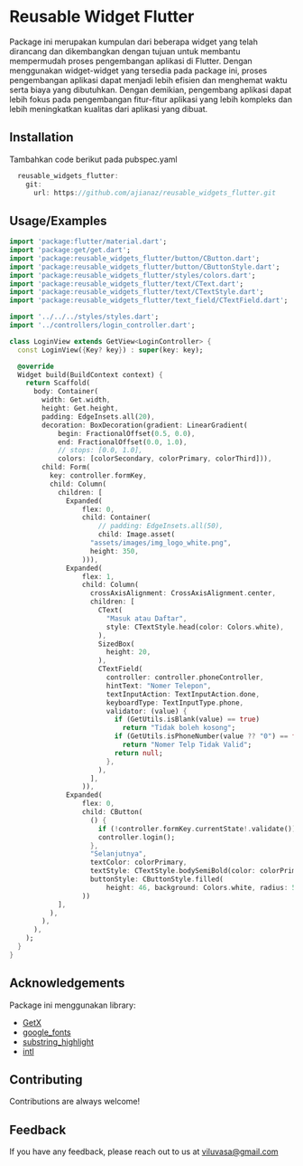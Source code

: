 # Reusable Widget Flutter

Package ini merupakan kumpulan dari beberapa widget yang telah dirancang dan dikembangkan dengan tujuan untuk membantu mempermudah proses pengembangan aplikasi di Flutter. Dengan menggunakan widget-widget yang tersedia pada package ini, proses pengembangan aplikasi dapat menjadi lebih efisien dan menghemat waktu serta biaya yang dibutuhkan. Dengan demikian, pengembang aplikasi dapat lebih fokus pada pengembangan fitur-fitur aplikasi yang lebih kompleks dan lebih meningkatkan kualitas dari aplikasi yang dibuat.

## Installation

Tambahkan code berikut pada pubspec.yaml

```dart
  reusable_widgets_flutter:
    git:
      url: https://github.com/ajianaz/reusable_widgets_flutter.git
```

## Usage/Examples

```dart
import 'package:flutter/material.dart';
import 'package:get/get.dart';
import 'package:reusable_widgets_flutter/button/CButton.dart';
import 'package:reusable_widgets_flutter/button/CButtonStyle.dart';
import 'package:reusable_widgets_flutter/styles/colors.dart';
import 'package:reusable_widgets_flutter/text/CText.dart';
import 'package:reusable_widgets_flutter/text/CTextStyle.dart';
import 'package:reusable_widgets_flutter/text_field/CTextField.dart';

import '../../../styles/styles.dart';
import '../controllers/login_controller.dart';

class LoginView extends GetView<LoginController> {
  const LoginView({Key? key}) : super(key: key);

  @override
  Widget build(BuildContext context) {
    return Scaffold(
      body: Container(
        width: Get.width,
        height: Get.height,
        padding: EdgeInsets.all(20),
        decoration: BoxDecoration(gradient: LinearGradient(
            begin: FractionalOffset(0.5, 0.0),
            end: FractionalOffset(0.0, 1.0),
            // stops: [0.0, 1.0],
            colors: [colorSecondary, colorPrimary, colorThird])),
        child: Form(
          key: controller.formKey,
          child: Column(
            children: [
              Expanded(
                  flex: 0,
                  child: Container(
                      // padding: EdgeInsets.all(50),
                      child: Image.asset(
                    "assets/images/img_logo_white.png",
                    height: 350,
                  ))),
              Expanded(
                  flex: 1,
                  child: Column(
                    crossAxisAlignment: CrossAxisAlignment.center,
                    children: [
                      CText(
                        "Masuk atau Daftar",
                        style: CTextStyle.head(color: Colors.white),
                      ),
                      SizedBox(
                        height: 20,
                      ),
                      CTextField(
                        controller: controller.phoneController,
                        hintText: "Nomer Telepon",
                        textInputAction: TextInputAction.done,
                        keyboardType: TextInputType.phone,
                        validator: (value) {
                          if (GetUtils.isBlank(value) == true)
                            return "Tidak boleh kosong";
                          if (GetUtils.isPhoneNumber(value ?? "0") == false)
                            return "Nomer Telp Tidak Valid";
                          return null;
                        },
                      ),
                    ],
                  )),
              Expanded(
                  flex: 0,
                  child: CButton(
                    () {
                      if (!controller.formKey.currentState!.validate()) return;
                      controller.login();
                    },
                    "Selanjutnya",
                    textColor: colorPrimary,
                    textStyle: CTextStyle.bodySemiBold(color: colorPrimary),
                    buttonStyle: CButtonStyle.filled(
                        height: 46, background: Colors.white, radius: 5),
                  ))
            ],
          ),
        ),
      ),
    );
  }
}
```

## Acknowledgements

Package ini menggunakan library:

- [GetX](https://pub.dev/packages/get)
- [google_fonts](https://pub.dev/packages/google_fonts)
- [substring_highlight](https://pub.dev/packages/substring_highlight)
- [intl](https://pub.dev/packages/intl)

## Contributing

Contributions are always welcome!

## Feedback

If you have any feedback, please reach out to us at viluvasa@gmail.com
